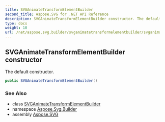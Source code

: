 ```yaml
---
title: SVGAnimateTransformElementBuilder
second_title: Aspose.SVG for .NET API Reference
description: SVGAnimateTransformElementBuilder constructor. The default constructor
type: docs
weight: 10
url: /net/aspose.svg.builder/svganimatetransformelementbuilder/svganimatetransformelementbuilder/
---
```

## SVGAnimateTransformElementBuilder constructor

The default constructor.

```csharp
public SVGAnimateTransformElementBuilder()
```

### See Also

* class [SVGAnimateTransformElementBuilder](../)
* namespace [Aspose.Svg.Builder](../../../aspose.svg.builder/)
* assembly [Aspose.SVG](../../../)
